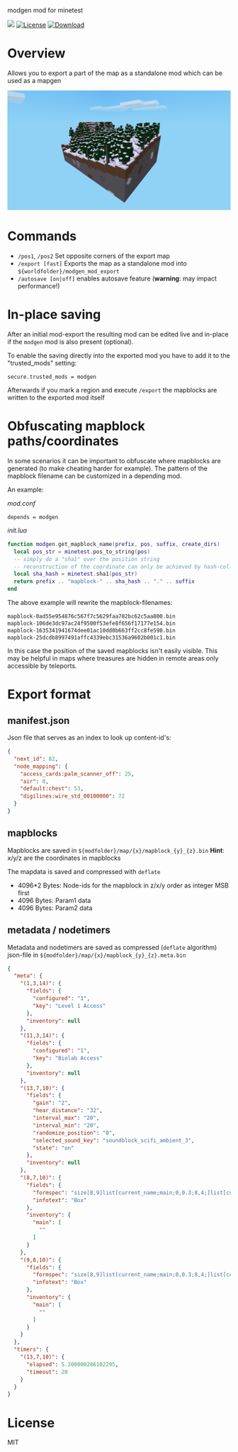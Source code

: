 modgen mod for minetest

![](https://github.com/BuckarooBanzay/modgen/workflows/luacheck/badge.svg)
[![License](https://img.shields.io/badge/License-MIT%20and%20CC%20BY--SA%203.0-green.svg)](license.txt)
[![Download](https://img.shields.io/badge/Download-ContentDB-blue.svg)](https://content.minetest.net/packages/BuckarooBanzay/modgen)

# Overview

Allows you to export a part of the map as a standalone mod which can be used as a mapgen

![Screenshot](./screenshot.png)

# Commands

* `/pos1`, `/pos2` Set opposite corners of the export map
* `/export [fast]` Exports the map as a standalone mod into `${worldfolder}/modgen_mod_export`
* `/autosave [on|off]` enables autosave feature (**warning**: may impact performance!)

# In-place saving

After an initial mod-export the resulting mod can be edited live and in-place
if the `modgen` mod is also present (optional).

To enable the saving directly into the exported mod you have to add it to the "trusted_mods" setting:

```
secure.trusted_mods = modgen
```

Afterwards if you mark a region and execute `/export` the mapblocks are written to the exported mod itself

# Obfuscating mapblock paths/coordinates

In some scenarios it can be important to obfuscate where mapblocks are generated (to make cheating harder for example).
The pattern of the mapblock filename can be customized in a depending mod.

An example:

_mod.conf_
```
depends = modgen
```

_init.lua_
```lua
function modgen.get_mapblock_name(prefix, pos, suffix, create_dirs)
  local pos_str = minetest.pos_to_string(pos)
  -- simply do a "sha1" over the position string
  -- reconstruction of the coordinate can only be achieved by hash-collision (brute-force)
  local sha_hash = minetest.sha1(pos_str)
  return prefix .. "mapblock-" .. sha_hash .. "." .. suffix
end
```

The above example will rewrite the mapblock-filenames:

```
mapblock-0ad55e954876c567f7c5629faa782bc62c5aa800.bin
mapblock-106de3dc97ac24f9500f53efe8f656f17177e154.bin
mapblock-1635341941674dee01ac10dd0b663ff2cc8fe598.bin
mapblock-25dcdb8997491affc4339ebc31536a9602b001c1.bin
```

In this case the position of the saved mapblocks isn't easily visible.
This may be helpful in maps where treasures are hidden in remote areas only accessible by teleports.

# Export format

## manifest.json

Json file that serves as an index to look up content-id's:

```json
{
  "next_id": 82,
  "node_mapping": {
    "access_cards:palm_scanner_off": 25,
    "air": 0,
    "default:chest": 53,
    "digilines:wire_std_00100000": 72
  }
}
```

## mapblocks

Mapblocks are saved in `${modfolder}/map/{x}/mapblock_{y}_{z}.bin`
**Hint**: x/y/z are the coordinates in mapblocks

The mapdata is saved and compressed with `deflate`

* 4096*2 Bytes: Node-ids for the mapblock in z/x/y order as integer MSB first
* 4096 Bytes: Param1 data
* 4096 Bytes: Param2 data

## metadata / nodetimers

Metadata and nodetimers are saved as compressed (`deflate` algorithm) json-file in `${modfolder}/map/{x}/mapblock_{y}_{z}.meta.bin`

```json
{
  "meta": {
    "(1,3,14)": {
      "fields": {
        "configured": "1",
        "key": "Level 1 Access"
      },
      "inventory": null
    },
    "(11,3,14)": {
      "fields": {
        "configured": "1",
        "key": "Biolab Access"
      },
      "inventory": null
    },
    "(13,7,10)": {
      "fields": {
        "gain": "2",
        "hear_distance": "32",
        "interval_max": "20",
        "interval_min": "20",
        "randomize_position": "0",
        "selected_sound_key": "soundblock_scifi_ambient_3",
        "state": "on"
      },
      "inventory": null
    },
    "(8,7,10)": {
      "fields": {
        "formspec": "size[8,9]list[current_name;main;0,0.3;8,4;]list[current_player;main;0,4.85;8,1;]list[current_player;main;0,6.08;8,3;8]listring[current_name;main]listring[current_player;main]image[0,4.85;1,1;gui_hb_bg.png]image[1,4.85;1,1;gui_hb_bg.png]image[2,4.85;1,1;gui_hb_bg.png]image[3,4.85;1,1;gui_hb_bg.png]image[4,4.85;1,1;gui_hb_bg.png]image[5,4.85;1,1;gui_hb_bg.png]image[6,4.85;1,1;gui_hb_bg.png]image[7,4.85;1,1;gui_hb_bg.png]",
        "infotext": "Box"
      },
      "inventory": {
        "main": [
          ""
        ]
      }
    },
    "(9,8,10)": {
      "fields": {
        "formspec": "size[8,9]list[current_name;main;0,0.3;8,4;]list[current_player;main;0,4.85;8,1;]list[current_player;main;0,6.08;8,3;8]listring[current_name;main]listring[current_player;main]image[0,4.85;1,1;gui_hb_bg.png]image[1,4.85;1,1;gui_hb_bg.png]image[2,4.85;1,1;gui_hb_bg.png]image[3,4.85;1,1;gui_hb_bg.png]image[4,4.85;1,1;gui_hb_bg.png]image[5,4.85;1,1;gui_hb_bg.png]image[6,4.85;1,1;gui_hb_bg.png]image[7,4.85;1,1;gui_hb_bg.png]",
        "infotext": "Box"
      },
      "inventory": {
        "main": [
          ""
        ]
      }
    }
  },
  "timers": {
    "(13,7,10)": {
      "elapsed": 5.200000286102295,
      "timeout": 20
    }
  }
}

```

# License

MIT
